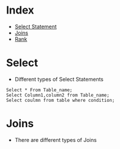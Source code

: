 # Index
- [Select Statement](#Select)
- [Joins](#Joins)
- [Rank](#Rank-in-SQL)



# Select
- Different types of Select Statements
```
Select * From Table_name;
Select Column1,column2 from Table_name;
Select coulmn from table where condition;
 ```
# Joins
- There are different types of Joins
  
